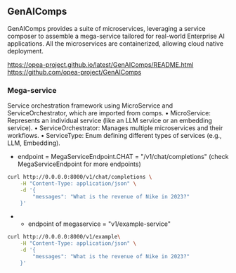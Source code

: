 

## GenAIComps 

GenAIComps provides a suite of microservices, leveraging a service composer to assemble a mega-service tailored for real-world Enterprise AI applications.
All the microservices are containerized, allowing cloud native deployment.

https://opea-project.github.io/latest/GenAIComps/README.html
https://github.com/opea-project/GenAIComps

### Mega-service 
Service orchestration framework using MicroService and ServiceOrchestrator, which are imported from comps.
•	MicroService: Represents an individual service (like an LLM service or an embedding service).
•	ServiceOrchestrator: Manages multiple microservices and their workflows.
•	ServiceType: Enum defining different types of services (e.g., LLM, Embedding).

- endpoint = MegaServiceEndpoint.CHAT = "/v1/chat/completions" (check MegaServiceEndpoint for more endpoints)
```bash
curl http://0.0.0.0:8000/v1/chat/completions \
    -H "Content-Type: application/json" \
    -d '{
        "messages": "What is the revenue of Nike in 2023?"
    }'
```

- - endpoint of megaservice = "v1/example-service"
```bash
curl http://0.0.0.0:8000/v1/example\
    -H "Content-Type: application/json" \
    -d '{
        "messages": "What is the revenue of Nike in 2023?"
    }'
```


